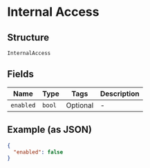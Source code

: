 
# Internal Access

## Structure

`InternalAccess`

## Fields

| Name | Type | Tags | Description |
|  --- | --- | --- | --- |
| `enabled` | `bool` | Optional | - |

## Example (as JSON)

```json
{
  "enabled": false
}
```

